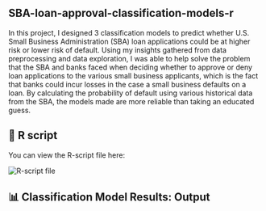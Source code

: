 ## SBA-loan-approval-classification-models-r
In this project, I designed 3 classification models to predict whether U.S. Small Business Administration (SBA) loan applications could be at higher risk or lower risk of default. Using my insights gathered from data preprocessing and data exploration, I was able to help solve the problem that the SBA and banks faced when deciding whether to approve or deny loan applications to the various small business applicants, which is the fact that banks could incur losses in the case a small business defaults on a loan. By calculating the probability of default using various historical data from the SBA, the models made are more reliable than taking an educated guess.

## 📘 R script
You can view the R-script file here:

![R-script file](./SBALoanApprovalProjectScript.R)

## 📊 Classification Model Results: Output

